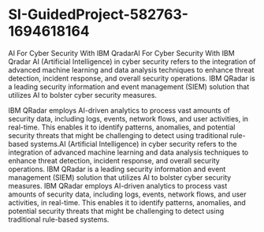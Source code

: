 # SI-GuidedProject-582763-1694618164

AI For Cyber Security With IBM QradarAI For Cyber Security With IBM Qradar
AI (Artificial Intelligence) in cyber security refers to the integration of advanced machine learning and data analysis techniques to enhance threat detection, incident response, and overall security operations. IBM QRadar is a leading security information and event management (SIEM) solution that utilizes AI to bolster cyber security measures.

IBM QRadar employs AI-driven analytics to process vast amounts of security data, including logs, events, network flows, and user activities, in real-time. This enables it to identify patterns, anomalies, and potential security threats that might be challenging to detect using traditional rule-based systems.AI (Artificial Intelligence) in cyber security refers to the integration of advanced machine learning and data analysis techniques to enhance threat detection, incident response, and overall security operations. IBM QRadar is a leading security information and event management (SIEM) solution that utilizes AI to bolster cyber security measures. IBM QRadar employs AI-driven analytics to process vast amounts of security data, including logs, events, network flows, and user activities, in real-time. This enables it to identify patterns, anomalies, and potential security threats that might be challenging to detect using traditional rule-based systems.
